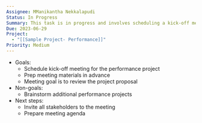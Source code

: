 ```yaml
---
Assignee: MManikantha Nekkalapudi
Status: In Progress
Summary: This task is in progress and involves scheduling a kick-off meeting for the performance project, preparing meeting materials in advance, and inviting all stakeholders to the meeting. Non-goals include brainstorming additional performance projects. The due date is April 26, 2023, and the priority is medium. The task is tagged as "Mobile".
Due: 2023-06-29
Project:
  - "[[Sample Project- Performance]]"
Priority: Medium
---
```

- Goals:
    - Schedule kick-off meeting for the performance project
    - Prep meeting materials in advance
    - Meeting goal is to review the project proposal
- Non-goals:
    - Brainstorm additional performance projects
- Next steps:
    - Invite all stakeholders to the meeting
    - Prepare meeting agenda